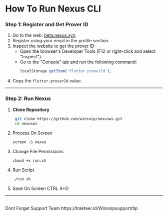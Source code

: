 # How To Run Nexus CLI

### Step 1: Register and Get Prover ID
1. Go to the web: [beta.nexus.xyz](https://beta.nexus.xyz).
2. Register using your email in the profile section.
3. Inspect the website to get the prover ID:
   - Open the browser's Developer Tools (F12 or right-click and select "Inspect").
   - Go to the "Console" tab and run the following command:
     ```javascript
     localStorage.getItem('flutter.proverId');
     ```
4. Copy the `flutter.proverId` value.

---

### Step 2: Run Nexus

1. **Clone Repository**
   ```bash
    git clone https://github.com/winsnip/nexusws.git
    cd nexusws

2. Process On Screen
   ```
   screen -S nexus
   ```
3. Change File Permissions
   ```
   chmod +x run.sh
   ```
4. Run Script
   ```
   ./run.sh
   ```
5. Save On Screen
   CTRL A+D
---
<br>
Dont Forget Support Team 
https://trakteer.id/Winsnipsupport/tip
